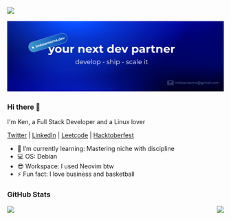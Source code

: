 ![](https://komarev.com/ghpvc/?username=imkurosaki)

<!-- Banner -->
<p align="center">  
  <img alt="Kean Serna Network blocking the view? Network switch reveals the magic!"  src="./assets/kean-serna-banner.png">
</p>

### Hi there 👋

I'm Ken, a Full Stack Developer and a Linux lover
</br>

[Twitter](https://x.com/imkeanserna) | 
[LinkedIn](https://www.linkedin.com/in/kean-serna/) | 
[Leetcode](https://leetcode.com/u/imKeanSerna/) | 
[Hacktoberfest](https://www.holopin.io/@imkurosaki#)

- 🌱 I’m currently learning: Mastering niche with discipline
- 💻 OS: Debian
- 😎 Workspace: I used Neovim btw
- ⚡ Fun fact: I love business and basketball
### GitHub Stats
<div style="display: flex; gap: 20px; justify-content: space-between; align-items: flex-start;">
    <img src="https://github-readme-stats.vercel.app/api?username=imkeanserna&show_icons=true&theme=transparent" height="150px" />
    <a href="https://git.io/streak-stats">
        <img src="https://streak-stats.demolab.com?user=imkeanserna&theme=rising-sun&date_format=%5BY%20%5DM%20j&card_width=500&border=EBB502" height="150px" />
    </a>
</div>

